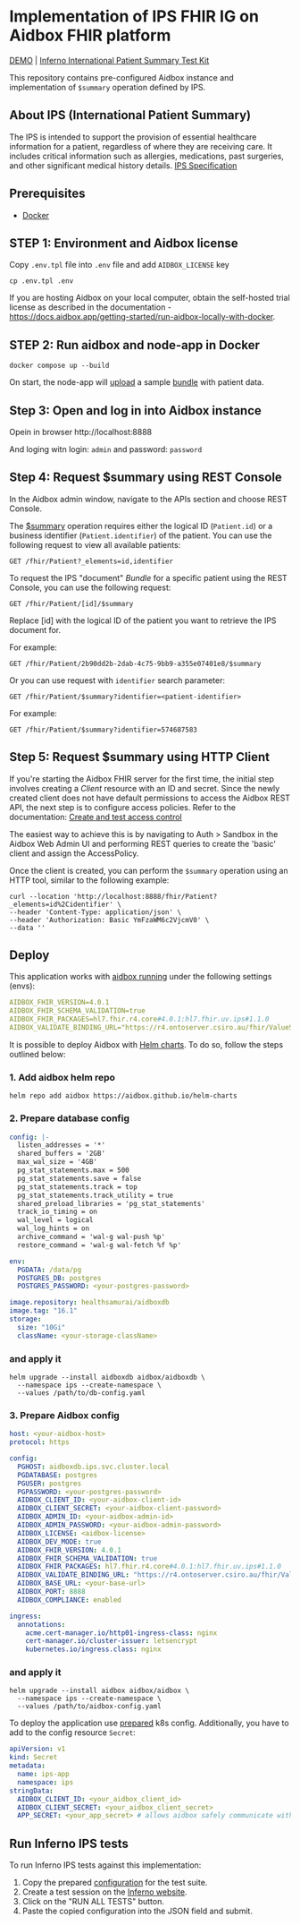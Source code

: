 # Implementation of IPS FHIR IG on Aidbox FHIR platform

[DEMO](https://ips.hz.aidbox.dev/fhir/Patient/2b90dd2b-2dab-4c75-9bb9-a355e07401e8/$summary) | [Inferno International Patient Summary Test Kit](https://inferno-qa.healthit.gov/suites/ips/Zb7EriZknW)

This repository contains pre-configured Aidbox instance and implementation of `$summary` operation defined by IPS.

## About IPS (International Patient Summary)

The IPS is intended to support the provision of essential healthcare information for a patient, regardless of where they are receiving care. It includes critical information such as allergies, medications, past surgeries, and other significant medical history details. [IPS Specification](https://build.fhir.org/ig/HL7/fhir-ips/index.html)

## Prerequisites

- [Docker](https://www.docker.com/)

## STEP 1: Environment and Aidbox license

Copy `.env.tpl` file into `.env` file and add `AIDBOX_LICENSE` key

```shell
cp .env.tpl .env
```

If you are hosting Aidbox on your local computer, obtain the self-hosted trial license as described in the documentation - https://docs.aidbox.app/getting-started/run-aidbox-locally-with-docker.

## STEP 2: Run aidbox and node-app in Docker

```shell
docker compose up --build
```

On start, the node-app will [upload](./src/index.ts#L142) a sample [bundle](./src/data.json) with patient data.

## Step 3: Open and log in into Aidbox instance

Opein in browser http://localhost:8888

And loging witn login: `admin` and password: `password`

## Step 4: Request $summary using REST Console

In the Aidbox admin window, navigate to the APIs section and choose REST Console.

The [$summary](https://build.fhir.org/ig/HL7/fhir-ips/OperationDefinition-summary.html) operation requires either the logical ID (`Patient.id`) or a business identifier (`Patient.identifier`) of the patient.
You can use the following request to view all available patients:

```
GET /fhir/Patient?_elements=id,identifier
```

To request the IPS "document" _Bundle_ for a specific patient using the REST Console, you can use the following request:

```
GET /fhir/Patient/[id]/$summary
```

Replace [id] with the logical ID of the patient you want to retrieve the IPS document for.

For example:

```
GET /fhir/Patient/2b90dd2b-2dab-4c75-9bb9-a355e07401e8/$summary
```

Or you can use request with `identifier` search parameter:

```
GET /fhir/Patient/$summary?identifier=<patient-identifier>
```

For example:

```
GET /fhir/Patient/$summary?identifier=574687583
```

## Step 5: Request $summary using HTTP Client

If you're starting the Aidbox FHIR server for the first time, the initial step involves creating a _Client_ resource with an ID and secret.
Since the newly created client does not have default permissions to access the Aidbox REST API, the next step is to configure access policies.
Refer to the documentation: [Create and test access control](https://docs.aidbox.app/modules-1/security-and-access-control/auth/basic-auth)

The easiest way to achieve this is by navigating to Auth > Sandbox in the Aidbox Web Admin UI and performing REST queries to create the 'basic' client and assign the AccessPolicy.

Once the client is created, you can perform the `$summary` operation using an HTTP tool, similar to the following example:

```
curl --location 'http://localhost:8888/fhir/Patient?_elements=id%2Cidentifier' \
--header 'Content-Type: application/json' \
--header 'Authorization: Basic YmFzaWM6c2VjcmV0' \
--data ''
```

## Deploy

This application works with [aidbox running](https://docs.aidbox.app/getting-started/run-aidbox-in-kubernetes/deploy-aidbox-in-kubernetes) under the following settings (envs):

```yaml
AIDBOX_FHIR_VERSION=4.0.1
AIDBOX_FHIR_SCHEMA_VALIDATION=true
AIDBOX_FHIR_PACKAGES=hl7.fhir.r4.core#4.0.1:hl7.fhir.uv.ips#1.1.0
AIDBOX_VALIDATE_BINDING_URL="https://r4.ontoserver.csiro.au/fhir/ValueSet/\$validate-code"
```

It is possible to deploy Aidbox with [Helm charts](https://github.com/Aidbox/helm-charts/tree/main). To do so, follow the steps outlined below:

### 1. Add aidbox helm repo

```
helm repo add aidbox https://aidbox.github.io/helm-charts
```

### 2. Prepare database config

```yaml
config: |-
  listen_addresses = '*'
  shared_buffers = '2GB'
  max_wal_size = '4GB'
  pg_stat_statements.max = 500
  pg_stat_statements.save = false
  pg_stat_statements.track = top
  pg_stat_statements.track_utility = true
  shared_preload_libraries = 'pg_stat_statements'
  track_io_timing = on
  wal_level = logical
  wal_log_hints = on
  archive_command = 'wal-g wal-push %p'
  restore_command = 'wal-g wal-fetch %f %p'

env:
  PGDATA: /data/pg
  POSTGRES_DB: postgres
  POSTGRES_PASSWORD: <your-postgres-password>

image.repository: healthsamurai/aidboxdb
image.tag: "16.1"
storage:
  size: "10Gi"
  className: <your-storage-className>
```

### and apply it

```
helm upgrade --install aidboxdb aidbox/aidboxdb \
  --namespace ips --create-namespace \
  --values /path/to/db-config.yaml
```

### 3. Prepare Aidbox config

```yaml
host: <your-aidbox-host>
protocol: https

config:
  PGHOST: aidboxdb.ips.svc.cluster.local
  PGDATABASE: postgres
  PGUSER: postgres
  PGPASSWORD: <your-postgres-password>
  AIDBOX_CLIENT_ID: <your-aidbox-client-id>
  AIDBOX_CLIENT_SECRET: <your-aidbox-client-password>
  AIDBOX_ADMIN_ID: <your-aidbox-admin-id>
  AIDBOX_ADMIN_PASSWORD: <your-aidbox-admin-password>
  AIDBOX_LICENSE: <aidbox-license>
  AIDBOX_DEV_MODE: true
  AIDBOX_FHIR_VERSION: 4.0.1
  AIDBOX_FHIR_SCHEMA_VALIDATION: true
  AIDBOX_FHIR_PACKAGES: hl7.fhir.r4.core#4.0.1:hl7.fhir.uv.ips#1.1.0
  AIDBOX_VALIDATE_BINDING_URL: "https://r4.ontoserver.csiro.au/fhir/ValueSet/$validate-code"
  AIDBOX_BASE_URL: <your-base-url>
  AIDBOX_PORT: 8888
  AIDBOX_COMPLIANCE: enabled

ingress:
  annotations:
    acme.cert-manager.io/http01-ingress-class: nginx
    cert-manager.io/cluster-issuer: letsencrypt
    kubernetes.io/ingress.class: nginx
```

### and apply it

```
helm upgrade --install aidbox aidbox/aidbox \
  --namespace ips --create-namespace \
  --values /path/to/aidbox-config.yaml
```

To deploy the application use [prepared](./k8s.yaml) k8s config. Additionally, you have to add to the config resource `Secret`:

```yaml
apiVersion: v1
kind: Secret
metadata:
  name: ips-app
  namespace: ips
stringData:
  AIDBOX_CLIENT_ID: <your_aidbox_client_id>
  AIDBOX_CLIENT_SECRET: <your_aidbox_client_secret>
  APP_SECRET: <your_app_secret> # allows aidbox safely communicate with this app
```

## Run Inferno IPS tests

To run Inferno IPS tests against this implementation:

1. Copy the prepared [configuration](./ips-inferno-config.json) for the test suite.
2. Create a test session on the [Inferno website](https://inferno-qa.healthit.gov/test-kits/international-patient-summary/).
3. Click on the "RUN ALL TESTS" button.
4. Paste the copied configuration into the JSON field and submit.

